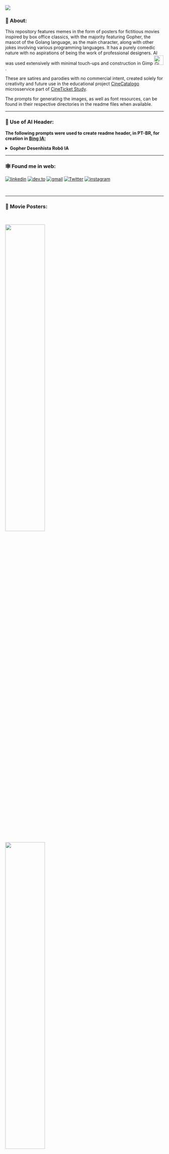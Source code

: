 <img src="./assets/header.png" >

### :green_book: About:

This repository features memes in the form of posters for fictitious movies inspired by box office classics, with the majority featuring Gopher, the mascot of the Golang language, as the main character, along with other jokes involving various programming languages. It has a purely comedic nature with no aspirations of being the work of professional designers. AI was used extensively with minimal touch-ups and construction in Gimp [<img src="./assets/icons/gimp.svg" width="30" height="30" title="Gimp" alt="Gimp Logo" />](https://www.gimp.org/).

These are satires and parodies with no commercial intent, created solely for creativity and future use in the educational project [CineCatalogo](https://github.com/jtonynet/cine-catalogo) microsservice part of [CineTicket Study](https://github.com/jtonynet/cine-ticket-study-microsservices). 



The prompts for generating the images, as well as font resources, can be found in their respective directories in the readme files when available.


---

### :robot: Use of AI Header:

__The following prompts were used to create readme header, in PT-BR, for creation in [Bing IA:](https://www.bing.com/images/create/)__


<details>
  <summary><b>Gopher Desenhista Robô IA</b></summary>
"Gopher azul simbolo da linguagen goleng, desenhista, sentado em frente a uma prancheta segurando um lapis desenhando, OUTRO PERSONAGEM Robo atras dele, escrito I.A. em algum local dele apontando para o seu desenho e no chao varios papeis amassados em estilo cartoon comics com cores chapadas e fundo totalmente branco"<b>(sic)</b>
</details>


---

### 🕸️ Found me in web:
[![linkedin](https://img.shields.io/badge/Linkedin-0A66C2?style=for-the-badge&logo=linkedin&logoColor=white)](https://www.linkedin.com/in/jos%C3%A9-r-99896a39/) [![dev.to](https://img.shields.io/badge/dev.to-0A0A0A?style=for-the-badge&logo=devdotto&logoColor=white)](https://dev.to/learningenuity) [![gmail](https://img.shields.io/badge/Gmail-D14836?style=for-the-badge&logo=gmail&logoColor=white)](mailto:learningenuity@gmail.com) [![Twitter](https://img.shields.io/badge/Twitter-1DA1F2?style=for-the-badge&logo=twitter&logoColor=white)](https://twitter.com/aromademirtilo) [![instagram](https://img.shields.io/badge/Instagram-E4405F?style=for-the-badge&logo=instagram&logoColor=white)](https://www.instagram.com/learningenuity) 

<br/>

---

### :movie_camera: Movie Posters:

<br/>

[<img src="./posters/star_wars/poster.png" width="50%">](./posters/star_wars/README.md)<br/>

[<img src="./posters/avengeance/poster.png" width="50%">](./posters/avengeance/README.md)<br/>

[<img src="./posters/back_to/poster.png" width="50%">](./posters/back_to/README.md)<br/>

[<img src="./posters/go_to_matriz/poster.png" width="50%">](./posters/go_to_matriz/README.md)<br/>

[<img src="./posters/jaws/poster.png" width="50%">](./posters/jaws/README.md)<br/>

[<img src="./posters/pulp_fiction/poster.png" width="50%">](./posters/pulp_fiction/README.md)<br/>

[<img src="./posters/batgopher/poster.png" width="50%">](./posters/batgopher/README.md)<br/>

[<img src="./posters/bugbusters/poster.png" width="50%">](./posters/bugbusters/README.md)<br/>

[<img src="./posters/friday_13_deploy/poster.png" width="50%">](./posters/friday_13_deploy/README.md)<br/>

[<img src="./posters/nightmare/poster.png" width="50%">](./posters/nightmare/README.md)<br/>

[<img src="./posters/clockwork_orange/poster.png" width="50%">](./posters/clockwork_orange/README.md)<br/>

[<img src="./posters/algorythms_night_fever/poster.png" width="50%">](./posters/algorythms_night_fever/README.md)<br/>

[<img src="./posters/gombo3/poster.png" width="50%">](./posters/gombo3/README.md)<br/>

<img src="./posters/pretty_gopher/poster.png" width="50%"><br/>

[<img src="./posters/bad_boys/poster.png" width="50%">](./posters/bad_boys/README.md)<br/>

[<img src="./posters/terminator_go/poster.png" width="50%">](./posters/terminator_go/README.md)

[<img src="./posters/spyder_gopher/poster.png" width="50%">](./posters/spyder_gopher/README.md)<br/> 

[<img src="./posters/indiana_jonas/poster.png" width="50%">](./posters/indiana_jonas/README.md)<br/>

[<img src="./posters/myriad_secrets/poster.png" width="50%">](./posters/myriad_secrets/README.md)<br/>


<!-- 
https://www.klipartz.com/en/sticker-png-gikwo/download

https://br.freepik.com/fotos-gratis/ceu-estrelado_7061153.htm#query=ceu%20estrelado%20png&position=0&from_view=keyword&track=ais


https://www.dafont.com/pt/rio-black.font

https://www.dafont.com/amity-jack.font?text=JAWS&psize=l
-->
